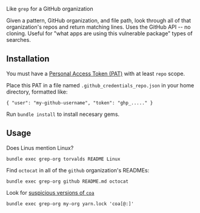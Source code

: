 Like `grep` for a GitHub organization

Given a pattern, GitHub organization, and file path, look through all
of that organization's repos and return matching lines.  Uses the
GitHub API -- no cloning.  Useful for "what apps are using this
vulnerable package" types of searches.

## Installation

You must have a [Personal Access Token
(PAT)](https://github.com/settings/tokens) with at least `repo` scope.

Place this PAT in a file named `.github_credentials_repo.json` in your
home directory, formatted like:

```
{ "user": "my-github-username", "token": "ghp_....." }
```

Run `bundle install` to install necesary gems.

## Usage

Does Linus mention Linux?

```
bundle exec grep-org torvalds README Linux
```

Find `octocat` in all of the `github` organization's READMEs:

```
bundle exec grep-org github README.md octocat
```

Look for [suspicious versions of `coa`](https://www.bleepingcomputer.com/news/security/popular-coa-npm-library-hijacked-to-steal-user-passwords/)

```
bundle exec grep-org my-org yarn.lock 'coa[@:]'
```
